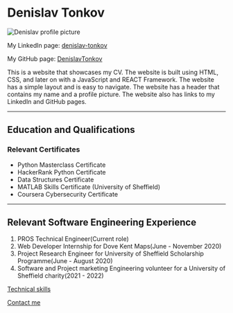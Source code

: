 # Denislav Tonkov

![Denislav profile picture](images/improved_lighting_and_smile-modified.png)

My LinkedIn page: [denislav-tonkov](https://www.linkedin.com/in/denislav-tonkov/)

My GitHub page: [DenislavTonkov](https://github.com/DenislavTonkov)

This is a website that showcases my CV. The website is built using HTML, CSS, and later on with a JavaScript and REACT Framework. The website has a simple layout and is easy to navigate. The website has a header that contains my name and a profile picture. The website also has links to my LinkedIn and GitHub pages.

---

## Education and Qualifications

### Relevant Certificates

- Python Masterclass Certificate
- HackerRank Python Certificate
- Data Structures Certificate
- MATLAB Skills Certificate (University of Sheffield)
- Coursera Cybersecurity Certificate

---

## Relevant Software Engineering Experience

1. PROS Technical Engineer(Current role)
2. Web Developer Internship for Dove Kent Maps(June - November 2020)
3. Project Research Engineer for University of Sheffield Scholarship Programme(June - August 2020)
4. Software and Project marketing Engineering volunteer for a University of Sheffield charity(2021 - 2022)

[Technical skills](techSkills.html)

[Contact me](contact-me.html)
